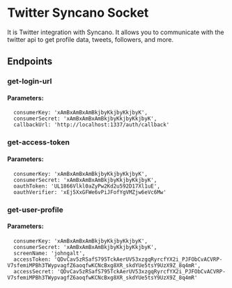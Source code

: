 # Twitter Syncano Socket

It is Twitter integration with Syncano. It allows you to communicate with the twitter api to get profile data, tweets, followers, and more.

## Endpoints

### get-login-url

#### Parameters:

      consumerKey: 'xAmBxAmBxAmBkjbyKkjbyKkjbyK',
      consumerSecret: 'xAmBxAmBxAmBkjbyKkjbyKkjbyK',
      callbackUrl: 'http://localhost:1337/auth/callback'


### get-access-token

#### Parameters:

      consumerKey: 'xAmBxAmBxAmBkjbyKkjbyKkjbyK',
      consumerSecret: 'xAmBxAmBxAmBkjbyKkjbyKkjbyK',
      oauthToken: 'UL1866Vlkl0aZyPw2Kd2u592D17Xl1uE',
      oauthVerifier: 'xEj5XxGFWe6vPiJFofYgVMZjw6eVc6Mw'


### get-user-profile

#### Parameters:

      consumerKey: 'xAmBxAmBxAmBkjbyKkjbyKkjbyK',
      consumerSecret: 'xAmBxAmBxAmBkjbyKkjbyKkjbyK',
      screenName: 'johngalt',
      accessToken: 'QDvCav5zRSafS795TckAerUV53xzgqRyrcfYX2i_PJFObCvACVRP-V7sfemiMPBh3TWypvagfZ6aoqfwKCNcBxg8XR_skdYUe5tsY9UzX9Z_8q4mR',
      accessSecret: 'QDvCav5zRSafS795TckAerUV53xzgqRyrcfYX2i_PJFObCvACVRP-V7sfemiMPBh3TWypvagfZ6aoqfwKCNcBxg8XR_skdYUe5tsY9UzX9Z_8q4mR'


